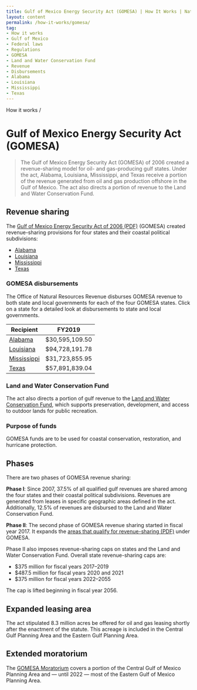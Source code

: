 ```yaml
---
title: Gulf of Mexico Energy Security Act (GOMESA) | How It Works | Natural Resources Revenue Data
layout: content
permalink: /how-it-works/gomesa/
tag:
- How it works
- Gulf of Mexico
- Federal laws
- Regulations
- GOMESA
- Land and Water Conservation Fund
- Revenue
- Disbursements
- Alabama
- Louisiana
- Mississippi
- Texas
---
```


<custom-link to="/how-it-works/" className="breadcrumb link-charlie">How it works</custom-link> /
# Gulf of Mexico Energy Security Act (GOMESA)

> The Gulf of Mexico Energy Security Act (GOMESA) of 2006 created a revenue-sharing model for oil- and gas-producing gulf states. Under the act, Alabama, Louisiana, Mississippi, and Texas receive a portion of the revenue generated from oil and gas production offshore in the Gulf of Mexico. The act also directs a portion of revenue to the Land and Water Conservation Fund.   

## Revenue sharing
The [Gulf of Mexico Energy Security Act of 2006 (PDF)](https://www.boem.gov/GOMESA/) (GOMESA) created revenue-sharing provisions for four states and their <glossary-term termKey="coastal political subdivision">coastal political subdivisions</glossary-term>:

* [Alabama](/explore/AL/#disbursements)
* [Louisiana](/explore/LA/#disbursements)
* [Mississippi](/explore/MS/#disbursements)
* [Texas](/explore/TX/#disbursements)

### GOMESA disbursements

The Office of Natural Resources Revenue disburses GOMESA revenue to both state and local governments for each of the four GOMESA states. Click on a state for a detailed look at disbursements to state and local governments.

<table class="table-basic u-margin-top u-margin-bottom">
    <thead>
    <tr>
        <th>Recipient</th>
        <th>FY2019</th>
    </tr>
    </thead>
    <tbody>
        <tr><td><a href="/explore/AL#federal-disbursements">Alabama</a></td><td class="numeric">$30,595,109.50</td></tr>
        <tr><td><a href="/explore/LA#federal-disbursements">Louisiana</a></td><td class="numeric">$94,728,191.78</td></tr>
        <tr><td><a href="/explore/MS#federal-disbursements">Mississippi</a></td><td class="numeric">$31,723,855.95</td></tr>
        <tr><td><a href="/explore/TX#federal-disbursements">Texas</a></td><td class="numeric">$57,891,839.04</td></tr>
    </tbody>
</table> 

### Land and Water Conservation Fund
The act also directs a portion of gulf revenue to the [Land and Water Conservation Fund](/how-it-works/land-and-water-conservation-fund/), which supports preservation, development, and access to outdoor lands for public recreation.

### Purpose of funds
GOMESA funds are to be used for coastal conservation, restoration, and hurricane protection.

## Phases
There are two phases of GOMESA revenue sharing:

**Phase I**: Since 2007, 37.5% of all qualified gulf revenues are shared among the four states and their coastal political subdivisions. Revenues are generated from leases in specific geographic areas defined in the act. Additionally, 12.5% of revenues are disbursed to the Land and Water Conservation Fund.

**Phase II**: The second phase of GOMESA revenue sharing started in fiscal year 2017. It expands the [areas that qualify for revenue-sharing (PDF)](/downloads/gomesa-map.pdf) under GOMESA.

Phase II also imposes revenue-sharing caps on states and the Land and Water Conservation Fund. Overall state revenue-sharing caps are:

- $375 million for fiscal years 2017–2019
- $487.5 million for fiscal years 2020 and 2021
- $375 million for fiscal years 2022–2055

The cap is lifted beginning in fiscal year 2056.

## Expanded leasing area
The act stipulated 8.3 million acres be offered for oil and gas leasing shortly after the enactment of the statute. This acreage is included in the Central Gulf Planning Area and the Eastern Gulf Planning Area.

## Extended moratorium
The [GOMESA Moratorium](https://www.boem.gov/Areas-Under-Moratoria/) covers a portion of the Central Gulf of Mexico Planning Area and — until 2022 — most of the Eastern Gulf of Mexico Planning Area.
